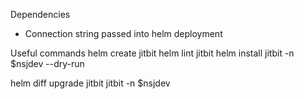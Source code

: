 Dependencies
- Connection string passed into helm deployment 

Useful commands
helm create jitbit
helm lint jitbit
helm install jitbit -n $nsjdev --dry-run


helm diff upgrade jitbit jitbit -n $nsjdev


